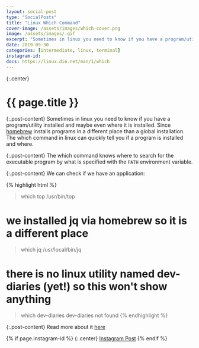 ```yaml
---
layout: social-post
type: "SocialPosts"
title: "Linux Which Command"
cover-image: /assets/images/which-cover.png
image: /assets/images/.gif
excerpt: "Sometimes in linux you need to know if you have a program/utility installed and maybe even where it is installed."
date: 2019-09-30
categories: [intermediate, linux, terminal]
instagram-id:
docs: https://linux.die.net/man/1/which
---
```

{:.center}
# {{ page.title }}

{:.post-content}
Sometimes in linux you need to know if you have a program/utility installed and
maybe even where it is installed. Since [homebrew](/social-posts/homebrew-introduction/) installs programs in a different
place than a global installation. The which command in linux can quickly tell
you if a program is installed and where.

{:.post-content}
The which command knows where to search for the executable program by what is specified
with the `PATH` environment variable.

{:.post-content}
We can check if we have an application:

{% highlight html %}
> which top
/usr/bin/top

# we installed jq via homebrew so it is a different place
> which jq
/usr/local/bin/jq

# there is no linux utility named dev-diaries (yet!) so this won't show anything
> which dev-diaries
dev-diaries not found
{% endhighlight %}

{:.post-content}
Read more about it <a href="{{page.docs}}" target="_blank">here</a>

{% if page.instagram-id %}
{:.center}
<a class="insta-link" href="https://www.instagram.com/p/{{page.instagram-id}}" target="_blank">Instagram Post</a>
{% endif %}
